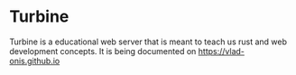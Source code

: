 # Turbine

Turbine is a educational web server that is meant to teach us rust and web development concepts. It is being documented on https://vlad-onis.github.io
